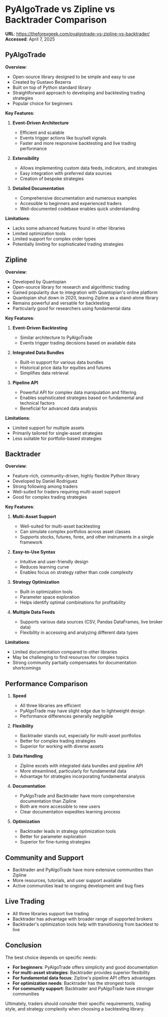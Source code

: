 # PyAlgoTrade vs Zipline vs Backtrader Comparison

**URL**: https://theforexgeek.com/pyalgotrade-vs-zipline-vs-backtrader/
**Accessed**: April 7, 2025

## PyAlgoTrade

**Overview**:
- Open-source library designed to be simple and easy to use
- Created by Gustavo Bezerra
- Built on top of Python standard library
- Straightforward approach to developing and backtesting trading strategies
- Popular choice for beginners

**Key Features**:
1. **Event-Driven Architecture**
   - Efficient and scalable
   - Events trigger actions like buy/sell signals
   - Faster and more responsive backtesting and live trading performance

2. **Extensibility**
   - Allows implementing custom data feeds, indicators, and strategies
   - Easy integration with preferred data sources
   - Creation of bespoke strategies

3. **Detailed Documentation**
   - Comprehensive documentation and numerous examples
   - Accessible to beginners and experienced traders
   - Well-documented codebase enables quick understanding

**Limitations**:
- Lacks some advanced features found in other libraries
- Limited optimization tools
- Limited support for complex order types
- Potentially limiting for sophisticated trading strategies

## Zipline

**Overview**:
- Developed by Quantopian
- Open-source library for research and algorithmic trading
- Gained popularity due to integration with Quantopian's online platform
- Quantopian shut down in 2020, leaving Zipline as a stand-alone library
- Remains powerful and versatile for backtesting
- Particularly good for researchers using fundamental data

**Key Features**:
1. **Event-Driven Backtesting**
   - Similar architecture to PyAlgoTrade
   - Events trigger trading decisions based on available data

2. **Integrated Data Bundles**
   - Built-in support for various data bundles
   - Historical price data for equities and futures
   - Simplifies data retrieval

3. **Pipeline API**
   - Powerful API for complex data manipulation and filtering
   - Enables sophisticated strategies based on fundamental and technical factors
   - Beneficial for advanced data analysis

**Limitations**:
- Limited support for multiple assets
- Primarily tailored for single-asset strategies
- Less suitable for portfolio-based strategies

## Backtrader

**Overview**:
- Feature-rich, community-driven, highly flexible Python library
- Developed by Daniel Rodriguez
- Strong following among traders
- Well-suited for traders requiring multi-asset support
- Good for complex trading strategies

**Key Features**:
1. **Multi-Asset Support**
   - Well-suited for multi-asset backtesting
   - Can simulate complex portfolios across asset classes
   - Supports stocks, futures, forex, and other instruments in a single framework

2. **Easy-to-Use Syntax**
   - Intuitive and user-friendly design
   - Reduces learning curve
   - Enables focus on strategy rather than code complexity

3. **Strategy Optimization**
   - Built-in optimization tools
   - Parameter space exploration
   - Helps identify optimal combinations for profitability

4. **Multiple Data Feeds**
   - Supports various data sources (CSV, Pandas DataFrames, live broker data)
   - Flexibility in accessing and analyzing different data types

**Limitations**:
- Limited documentation compared to other libraries
- May be challenging to find resources for complex topics
- Strong community partially compensates for documentation shortcomings

## Performance Comparison

1. **Speed**
   - All three libraries are efficient
   - PyAlgoTrade may have slight edge due to lightweight design
   - Performance differences generally negligible

2. **Flexibility**
   - Backtrader stands out, especially for multi-asset portfolios
   - Better for complex trading strategies
   - Superior for working with diverse assets

3. **Data Handling**
   - Zipline excels with integrated data bundles and pipeline API
   - More streamlined, particularly for fundamental data
   - Advantage for strategies incorporating fundamental analysis

4. **Documentation**
   - PyAlgoTrade and Backtrader have more comprehensive documentation than Zipline
   - Both are more accessible to new users
   - Clear documentation expedites learning process

5. **Optimization**
   - Backtrader leads in strategy optimization tools
   - Better for parameter exploration
   - Superior for fine-tuning strategies

## Community and Support

- Backtrader and PyAlgoTrade have more extensive communities than Zipline
- More resources, tutorials, and user support available
- Active communities lead to ongoing development and bug fixes

## Live Trading

- All three libraries support live trading
- Backtrader has advantage with broader range of supported brokers
- Backtrader's optimization tools help with transitioning from backtest to live

## Conclusion

The best choice depends on specific needs:

- **For beginners**: PyAlgoTrade offers simplicity and good documentation
- **For multi-asset strategies**: Backtrader provides superior flexibility
- **For fundamental data focus**: Zipline's pipeline API offers advantages
- **For optimization needs**: Backtrader has the strongest tools
- **For community support**: Backtrader and PyAlgoTrade have stronger communities

Ultimately, traders should consider their specific requirements, trading style, and strategy complexity when choosing a backtesting library.